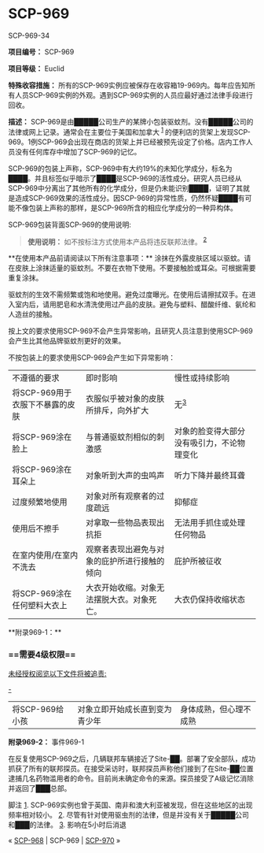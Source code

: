 # SCP-969
                        




SCP-969-34



**项目编号：** SCP-969

**项目等级：** Euclid

**特殊收容措施：** 所有的SCP-969实例应被保存在收容箱19-969内。每年应告知所有人员SCP-969实例的外观。遇到SCP-969实例的人员应最好通过法律手段进行回收。

**描述：** SCP-969是由█████公司生产的某牌小包装驱蚊剂。没有█████公司的法律或网上记录。通常会在主要位于美国和加拿大<sup class='footnoteref'>
 <a shape='rect' class='footnoteref' id='footnoteref-1' href='javascript:;' onclick='WIKIDOT.page.utils.scrollToReference(&apos;footnote-1&apos;)'>1</a>
</sup>的便利店的货架上发现SCP-969。1例SCP-969会出现在商店的货架上并已经被预先设定了价格。店内工作人员没有任何库存中增加了SCP-969的记忆。

SCP-969的包装上声称，SCP-969中有大约19%的未知化学成分，标名为████。并且标签似乎暗示了████是SCP-969的活性成分。研究人员已经从SCP-969中分离出了其他所有的化学成分，但是仍未能识别████，证明了其就是造成SCP-969效果的活性成分。因SCP-969的异常性质，仍然怀疑████有可能不像包装上声称的那样，是SCP-969所含的相应化学成分的一种异构体。

SCP-969包装背面SCP-969的使用说明:


> **使用说明：** 
如不按标注方式使用本产品将违反联邦法律。<sup class='footnoteref'>
 <a shape='rect' class='footnoteref' id='footnoteref-2' href='javascript:;' onclick='WIKIDOT.page.utils.scrollToReference(&apos;footnote-2&apos;)'>2</a>
</sup>
**在使用本产品前请阅读以下所有注意事项：** 
涂抹在外露皮肤区域以驱蚊。请在皮肤上涂抹适量的驱蚊剂。不要在衣物下使用。不要接触脸或耳朵。可根据需要重复涂抹。

驱蚊剂的生效不需频繁或饱和地使用。避免过度曝光。在使用后请擦拭双手。在进入室内后，请用肥皂和水清洗使用过产品的皮肤。避免与塑料、醋酸纤维、氨纶和人造丝的接触。
> 

按上文的要求使用SCP-969不会产生异常影响，且研究人员注意到使用SCP-969会产生比其他品牌驱蚊剂更好的效果。

不按包装上的要求使用SCP-969会产生如下异常影响：

<table class='wiki-content-table'>
 <tr>
  <td colspan='1' rowspan='1'>&#19981;&#36981;&#24490;&#30340;&#35201;&#27714;</td>
  <td colspan='1' rowspan='1'>&#21363;&#26102;&#24433;&#21709;</td>
  <td colspan='1' rowspan='1'>&#24930;&#24615;&#25110;&#25345;&#32493;&#24433;&#21709;</td>
 </tr>
 <tr>
  <td colspan='1' rowspan='1'>&#23558;SCP-969&#29992;&#20110;&#34915;&#26381;&#19979;&#19981;&#26292;&#38706;&#30340;&#30382;&#32932;</td>
  <td colspan='1' rowspan='1'>&#34915;&#26381;&#20284;&#20046;&#34987;&#23545;&#35937;&#30340;&#30382;&#32932;&#25152;&#25490;&#26021;&#65292;&#21521;&#22806;&#25193;&#22823;</td>
  <td colspan='1' rowspan='1'>&#26080;<sup class='footnoteref'><a shape='rect' class='footnoteref' id='footnoteref-3' href='javascript:;' onclick='WIKIDOT.page.utils.scrollToReference(&apos;footnote-3&apos;)'>3</a></sup></td>
 </tr>
 <tr>
  <td colspan='1' rowspan='1'>&#23558;SCP-969&#28034;&#22312;&#33080;&#19978;</td>
  <td colspan='1' rowspan='1'>&#19982;&#26222;&#36890;&#39537;&#34442;&#21058;&#30456;&#20284;&#30340;&#21050;&#28608;&#24863;</td>
  <td colspan='1' rowspan='1'>&#23545;&#35937;&#30340;&#33080;&#21464;&#24471;&#22823;&#37096;&#20998;&#27809;&#26377;&#21560;&#24341;&#21147;&#65292;&#19981;&#35770;&#29289;&#29702;&#21464;&#21270;</td>
 </tr>
 <tr>
  <td colspan='1' rowspan='1'>&#23558;SCP-969&#28034;&#22312;&#32819;&#26421;&#19978;</td>
  <td colspan='1' rowspan='1'>&#23545;&#35937;&#21548;&#21040;&#22823;&#22768;&#30340;&#34411;&#40483;&#22768;</td>
  <td colspan='1' rowspan='1'>&#21548;&#21147;&#19979;&#38477;&#24182;&#26368;&#32456;&#32819;&#32843;</td>
 </tr>
 <tr>
  <td colspan='1' rowspan='1'>&#36807;&#24230;&#39057;&#32321;&#22320;&#20351;&#29992;</td>
  <td colspan='1' rowspan='1'>&#23545;&#35937;&#23545;&#25152;&#26377;&#35266;&#23519;&#32773;&#30340;&#36807;&#24230;&#30095;&#36828;</td>
  <td colspan='1' rowspan='1'>&#25233;&#37057;&#30151;</td>
 </tr>
 <tr>
  <td colspan='1' rowspan='1'>&#20351;&#29992;&#21518;&#19981;&#25830;&#25163;</td>
  <td colspan='1' rowspan='1'>&#23545;&#25343;&#21462;&#19968;&#20123;&#29289;&#21697;&#34920;&#29616;&#20986;&#25239;&#25298;</td>
  <td colspan='1' rowspan='1'>&#26080;&#27861;&#29992;&#25163;&#25235;&#20303;&#25110;&#22788;&#29702;&#20219;&#20309;&#29289;&#21697;</td>
 </tr>
 <tr>
  <td colspan='1' rowspan='1'>&#22312;&#23460;&#20869;&#20351;&#29992;/&#22312;&#23460;&#20869;&#19981;&#27927;&#21435;</td>
  <td colspan='1' rowspan='1'>&#35266;&#23519;&#32773;&#34920;&#29616;&#20986;&#36991;&#20813;&#19982;&#23545;&#35937;&#30340;&#24199;&#25252;&#25152;&#36827;&#34892;&#25509;&#35302;&#30340;&#20542;&#21521;</td>
  <td colspan='1' rowspan='1'>&#24199;&#25252;&#25152;&#34987;&#24449;&#25910;</td>
 </tr>
 <tr>
  <td colspan='1' rowspan='1'>&#23558;SCP-969&#28034;&#22312;&#20219;&#20309;&#22609;&#26009;&#22823;&#34915;&#19978;</td>
  <td colspan='1' rowspan='1'>&#22823;&#34915;&#24320;&#22987;&#25910;&#32553;&#12290;&#23545;&#35937;&#26080;&#27861;&#25670;&#33073;&#22823;&#34915;&#12290;&#23545;&#35937;&#27515;&#20129;&#12290;</td>
  <td colspan='1' rowspan='1'>&#22823;&#34915;&#20173;&#20445;&#25345;&#25910;&#32553;&#29366;&#24577;</td>
 </tr>
</table>
**附录969-1：** 

### ==需要4级权限==


<a shape='rect' class='collapsible-block-link' href='javascript:;'>&#26410;&#32463;&#25480;&#26435;&#38405;&#35272;&#20197;&#19979;&#25991;&#20214;&#23558;&#34987;&#36861;&#36131;:</a>

<a shape='rect' class='collapsible-block-link' href='javascript:;'>-</a>

<table class='wiki-content-table'>
 <tr>
  <td colspan='1' rowspan='1'>&#23558;SCP-969&#32473;&#23567;&#23401;</td>
  <td colspan='1' rowspan='1'>&#23545;&#35937;&#31435;&#21363;&#24320;&#22987;&#25104;&#38271;&#30452;&#21040;&#21464;&#20026;&#38738;&#23569;&#24180;</td>
  <td colspan='1' rowspan='1'>&#36523;&#20307;&#25104;&#29087;&#65292;&#20294;&#24515;&#29702;&#19981;&#25104;&#29087;</td>
 </tr>
</table>



**附录969-2：** 事件969-1

在反复使用SCP-969之后，几辆联邦车辆接近了Site-██。部署了安全部队，成功抓获了所有的联邦探员。在接受采访时，联邦探员声称他们接到了在Site-██位置逮捕几名药物滥用者的命令。目前尚未确定命令的来源。探员接受了A级记忆消除并返回了███总部。


脚注
<a shape='rect' href='javascript:;' onclick='WIKIDOT.page.utils.scrollToReference(&apos;footnoteref-1&apos;)'>1</a>. SCP-969实例也曾于英国、南非和澳大利亚被发现，但在这些地区的出现频率相对较小。
<a shape='rect' href='javascript:;' onclick='WIKIDOT.page.utils.scrollToReference(&apos;footnoteref-2&apos;)'>2</a>. 尽管有针对使用驱虫剂的法律，但是并没有关于█████公司和███的法律。
<a shape='rect' href='javascript:;' onclick='WIKIDOT.page.utils.scrollToReference(&apos;footnoteref-3&apos;)'>3</a>. 影响在5小时后消退



« [SCP-968](/scp-968) | SCP-969 | [SCP-970](/scp-970) »





                    